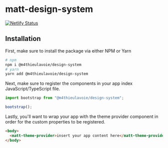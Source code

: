# matt-design-system

[![Netlify Status](https://api.netlify.com/api/v1/badges/aae4bffd-684e-4a05-b162-de6e4162fd6d/deploy-status)](https://app.netlify.com/sites/boring-goodall-d5136f/deploys)

## Installation

First, make sure to install the package via either NPM or Yarn

```bash
# npm
npm i @m4thieulavoie/design-system
# yarn
yarn add @m4thieulavoie/design-system
```

Next, make sure to register the components in your app index JavaScript/TypeScript file.

```js
import bootstrap from "@m4thieulavoie/design-system";

bootstrap();
```

Lastly, you'll want to wrap your app with the theme provider component in order for the custom properties to be registered.

```html
<body>
  <matt-theme-provider>insert your app content here</matt-theme-provider>
</body>
```
